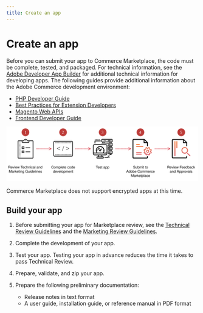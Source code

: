 ```yaml
---
title: Create an app
---
```


# Create an app

Before you can submit your app to Commerce Marketplace, the code must be complete, tested, and packaged. For technical information, see the [Adobe Developer App Builder](https://developer.adobe.com/app-builder/docs/overview/) for additional technical information for developing apps. The following guides provide additional information about the Adobe Commerce development environment:

-  [PHP Developer Guide](https://developer.adobe.com/commerce/php/development/)
-  [Best Practices for Extension Developers](https://developer.adobe.com/commerce/php/best-practices/)
-  [Magento Web APIs](https://developer.adobe.com/commerce/webapi/get-started/)
-  [Frontend Developer Guide](https://developer.adobe.com/commerce/frontend-core/guide/)

![](_images/apps-prep.svg)

<InlineAlert variant="info" slots="text"/>

Commerce Marketplace does not support encrypted apps at this time.

## Build your app

1. Before submitting your app for Marketplace review, see the [Technical Review Guidelines](technical-review-guidelines.md) and the [Marketing Review Guidelines](marketing-review-guidelines.md).

1. Complete the development of your app.

1. Test your app. Testing your app in advance reduces the time it takes to pass Technical Review.

   <!---  Note to reviewer: For extensions, you used Codesniffer to check the code is compliant with the Commerce coding standards. I can't think of any specific testing to suggest for apps. Suggestions welcome. -->

1. Prepare, validate, and zip your app.

   <!---  Note to reviewer: As of right now, we're testing that the zip file contains an `install.yaml` and a package.json` file. It's not clear whether this is all that's needed. The "Create an extension topic" links to a PHP topic on Devdocs. If we come up with any requirements for apps, I'll put that info here until it can be moved to the Commerce Extensibility repo.  -->

1. Prepare the following preliminary documentation:

   -  Release notes in text format
   -  A user guide, installation guide, or reference manual in PDF format
